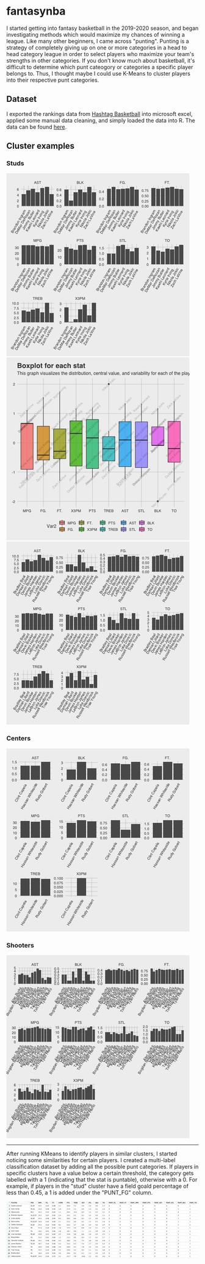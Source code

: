 # fantasynba

I started getting into fantasy basketball in the 2019-2020 season, and began investigating methods which would maximize my chances of winning a league. Like many other beginners, I came across "punting". Punting is a strategy of completely giving up on one or more categories in a head to head category league in order to select players who maximize your team's strengths in other categories. If you don't know much about basketball, it's difficult to determine which punt cateogory or categories a specific player belongs to. Thus, I thought maybe I could use K-Means to cluster players into their respective punt categories.

## Dataset

I exported the rankings data from [Hashtag Basketball](https://hashtagbasketball.com/fantasy-basketball-rankings) into microsoft excel, applied some manual data cleaning, and simply loaded the data into R. The data can be found [here](https://github.com/oaarnikoivu/fantasynba/blob/master/rankings.xlsx).

## Cluster examples

### Studs

![Studs-stats](images/sx_stats.jpg)
![Studs-variance](images/sx_var.jpg)
![Studs2-stats](images/studs2.jpg)

### Centers

![centers](images/centers.jpg)

### Shooters

![shooters](images/shooters.jpg)

---

After running KMeans to identify players in similar clusters, I started noticing some similarities for certain players. I created a multi-label classification dataset by adding all the possible punt categories. If players in specific clusters have a value below a certain threshold, the category gets labelled with a 1 (indicating that the stat is puntable), otherwise with a 0. For example, if players in the "stud" cluster have a field goald percentage of less than 0.45, a 1 is added under the "PUNT_FG" column.

![data](images/data.png)
